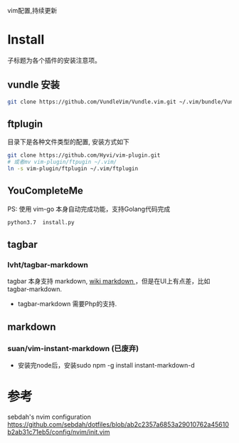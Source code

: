 vim配置,持续更新

# Install 
子标题为各个插件的安装注意项。 

## vundle 安装
```bash 
git clone https://github.com/VundleVim/Vundle.vim.git ~/.vim/bundle/Vundle.vim
```

##  ftplugin
目录下是各种文件类型的配置, 安装方式如下
```bash 
git clone https://github.com/Hyvi/vim-plugin.git
# 或者mv vim-plugin/ftpugin ~/.vim/
ln -s vim-plugin/ftplugin ~/.vim/ftplugin
````

## YouCompleteMe
PS: 使用 vim-go 本身自动完成功能，支持Golang代码完成
```bash
python3.7  install.py 
```

## tagbar 

### lvht/tagbar-markdown
tagbar 本身支持 markdown, [ wiki markdown ](https://github.com/majutsushi/tagbar/wiki#markdown)，但是在UI上有点差，比如tagbar-markdown.  

- tagbar-markdown 需要Php的支持. 

## markdown 
### suan/vim-instant-markdown  (已废弃)

- 安装完node后，安装sudo npm -g install instant-markdown-d 

# 参考

sebdah's nvim configuration  
https://github.com/sebdah/dotfiles/blob/ab2c2357a6853a29010762a45610b2ab31c71eb5/config/nvim/init.vim  

